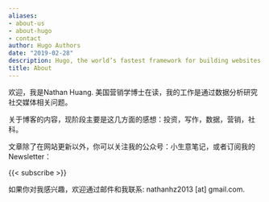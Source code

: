 ```yaml
---
aliases:
- about-us
- about-hugo
- contact
author: Hugo Authors
date: "2019-02-28"
description: Hugo, the world’s fastest framework for building websites
title: About
---
```


欢迎，我是Nathan Huang. 美国营销学博士在读，我的工作是通过数据分析研究社交媒体相关问题。


关于博客的内容，现阶段主要是这几方面的感想：投资，写作，数据，营销，社科。


文章除了在网站更新以外，你可以关注我的公众号：小生意笔记，或者订阅我的Newsletter： 
 
{{< subscribe >}}
 

如果你对我感兴趣，欢迎通过邮件和我联系: nathanhz2013 [at] gmail.com.
  